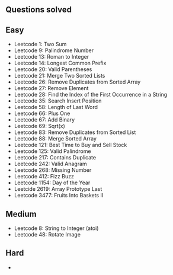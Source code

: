 ## Questions solved

## Easy
- Leetcode 1: Two Sum
- Leetcode 9: Palindrome Number
- Leetcode 13: Roman to Integer
- Leetcode 14: Longest Common Prefix
- Leetcode 20: Valid Parentheses
- Leetcode 21: Merge Two Sorted Lists
- Leetcode 26: Remove Duplicates from Sorted Array
- Leetcode 27: Remove Element
- Leetcode 28: Find the Index of the First Occurrence in a String
- Leetcode 35: Search Insert Position
- Leetcode 58: Length of Last Word
- Leetcode 66: Plus One
- Leetcode 67: Add Binary
- Leetcode 69: Sqrt(x)
- Leetcode 83: Remove Duplicates from Sorted List
- Leetcode 88: Merge Sorted Array
- Leetcode 121: Best Time to Buy and Sell Stock
- Leetcode 125: Valid Palindrome
- Leetcode 217: Contains Duplicate
- Leetcode 242: Valid Anagram
- Leetcode 268: Missing Number
- Leetcode 412: Fizz Buzz
- Leetcode 1154: Day of the Year
- Leetcide 2619: Array Prototype Last
- Leetcode 3477: Fruits Into Baskets II

## Medium
- Leetcode 8: String to Integer (atoi)
-  Leetcode 48: Rotate Image

## Hard
-
